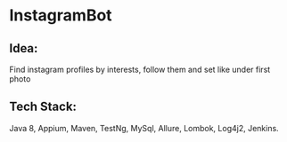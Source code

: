 # InstagramBot
## Idea:
Find instagram profiles by interests, follow them and set like under first photo
## Tech Stack:
Java 8, Appium, Maven, TestNg, MySql, Allure, Lombok, Log4j2, Jenkins.
